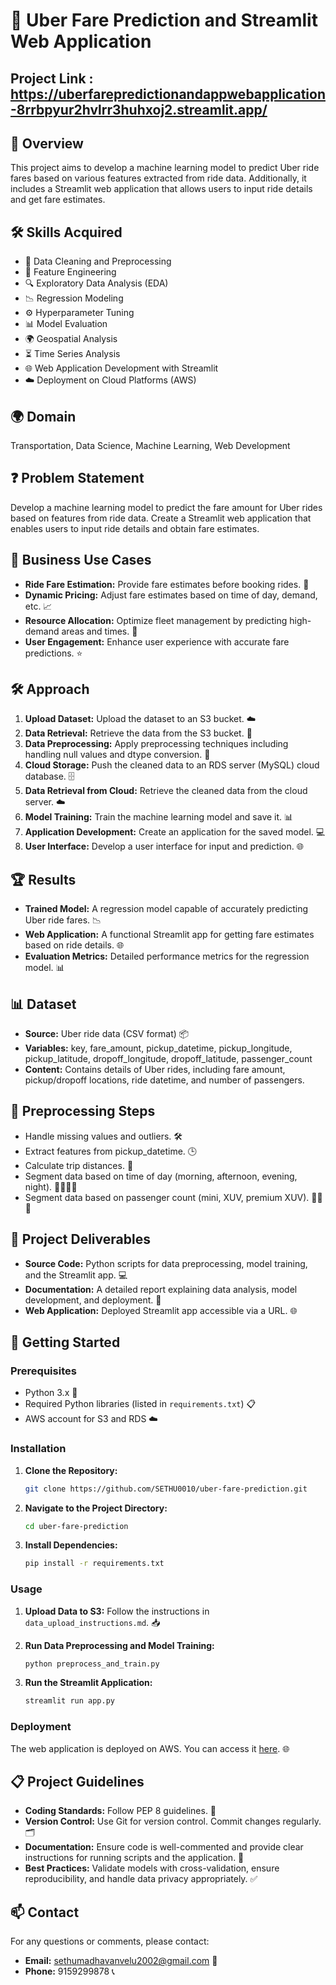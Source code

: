 # 🚖 Uber Fare Prediction and Streamlit Web Application

## Project Link : https://uberfarepredictionandappwebapplication-8rrbpyur2hvlrr3huhxoj2.streamlit.app/

## 🌟 Overview

This project aims to develop a machine learning model to predict Uber ride fares based on various features extracted from ride data. Additionally, it includes a Streamlit web application that allows users to input ride details and get fare estimates.

## 🛠️ Skills Acquired

- 🧹 Data Cleaning and Preprocessing
- 🔧 Feature Engineering
- 🔍 Exploratory Data Analysis (EDA)
- 📉 Regression Modeling
- ⚙️ Hyperparameter Tuning
- 📊 Model Evaluation
- 🌍 Geospatial Analysis
- ⏳ Time Series Analysis
- 🌐 Web Application Development with Streamlit
- ☁️ Deployment on Cloud Platforms (AWS)

## 🌍 Domain

Transportation, Data Science, Machine Learning, Web Development

## ❓ Problem Statement

Develop a machine learning model to predict the fare amount for Uber rides based on features from ride data. Create a Streamlit web application that enables users to input ride details and obtain fare estimates.

## 💼 Business Use Cases

- **Ride Fare Estimation:** Provide fare estimates before booking rides. 🚖
- **Dynamic Pricing:** Adjust fare estimates based on time of day, demand, etc. 📈
- **Resource Allocation:** Optimize fleet management by predicting high-demand areas and times. 🚗
- **User Engagement:** Enhance user experience with accurate fare predictions. ⭐

## 🛠️ Approach

1. **Upload Dataset:** Upload the dataset to an S3 bucket. ☁️
2. **Data Retrieval:** Retrieve the data from the S3 bucket. 📂
3. **Data Preprocessing:** Apply preprocessing techniques including handling null values and dtype conversion. 🔧
4. **Cloud Storage:** Push the cleaned data to an RDS server (MySQL) cloud database. 🗄️
5. **Data Retrieval from Cloud:** Retrieve the cleaned data from the cloud server. ☁️
6. **Model Training:** Train the machine learning model and save it. 📊
7. **Application Development:** Create an application for the saved model. 💻
8. **User Interface:** Develop a user interface for input and prediction. 🌐

## 🏆 Results

- **Trained Model:** A regression model capable of accurately predicting Uber ride fares. 📉
- **Web Application:** A functional Streamlit app for getting fare estimates based on ride details. 🌐
- **Evaluation Metrics:** Detailed performance metrics for the regression model. 📊

## 📊 Dataset

- **Source:** Uber ride data (CSV format) 📦
- **Variables:** key, fare_amount, pickup_datetime, pickup_longitude, pickup_latitude, dropoff_longitude, dropoff_latitude, passenger_count
- **Content:** Contains details of Uber rides, including fare amount, pickup/dropoff locations, ride datetime, and number of passengers.

## 🧹 Preprocessing Steps

- Handle missing values and outliers. 🛠️
- Extract features from pickup_datetime. 🕒
- Calculate trip distances. 📍
- Segment data based on time of day (morning, afternoon, evening, night). 🌅🌞🌆🌙
- Segment data based on passenger count (mini, XUV, premium XUV). 🚗🚙🚐

## 📝 Project Deliverables

- **Source Code:** Python scripts for data preprocessing, model training, and the Streamlit app. 💻
- **Documentation:** A detailed report explaining data analysis, model development, and deployment. 📄
- **Web Application:** Deployed Streamlit app accessible via a URL. 🌐

## 🚀 Getting Started

### Prerequisites

- Python 3.x 🐍
- Required Python libraries (listed in `requirements.txt`) 📋
- AWS account for S3 and RDS ☁️

### Installation

1. **Clone the Repository:**
    ```bash
    git clone https://github.com/SETHU0010/uber-fare-prediction.git
    ```
2. **Navigate to the Project Directory:**
    ```bash
    cd uber-fare-prediction
    ```
3. **Install Dependencies:**
    ```bash
    pip install -r requirements.txt
    ```

### Usage

1. **Upload Data to S3:**
   Follow the instructions in `data_upload_instructions.md`. 📥

2. **Run Data Preprocessing and Model Training:**
    ```bash
    python preprocess_and_train.py
    ```

3. **Run the Streamlit Application:**
    ```bash
    streamlit run app.py
    ```

### Deployment

The web application is deployed on AWS. You can access it [here](URL-to-your-deployed-app). 🌐

## 📋 Project Guidelines

- **Coding Standards:** Follow PEP 8 guidelines. 📜
- **Version Control:** Use Git for version control. Commit changes regularly. 🗂️
- **Documentation:** Ensure code is well-commented and provide clear instructions for running scripts and the application. 📝
- **Best Practices:** Validate models with cross-validation, ensure reproducibility, and handle data privacy appropriately. ✅


## 📫 Contact

For any questions or comments, please contact:

- **Email:** sethumadhavanvelu2002@gmail.com 📧
- **Phone:** 9159299878 📞
